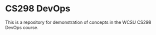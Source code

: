 # CS298 DevOps

This is a repository for demonstration of concepts in the WCSU CS298 DevOps course.
